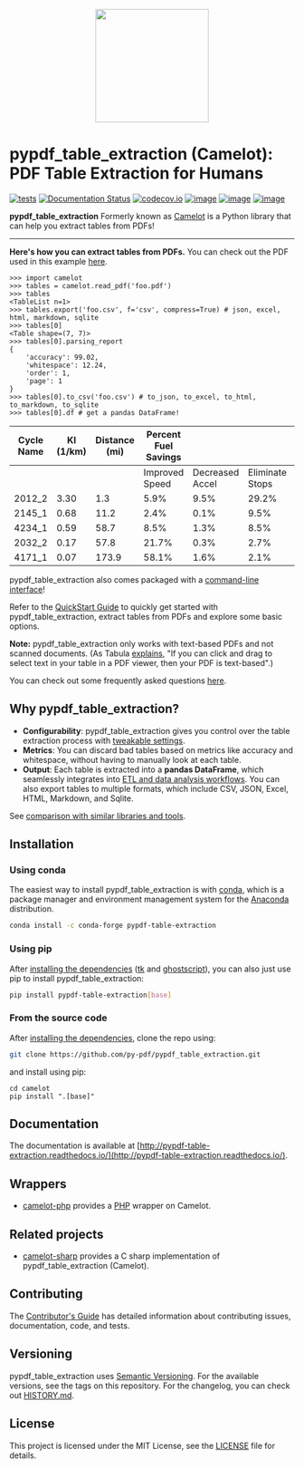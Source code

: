 <p align="center">
   <img src="https://github.com/py-pdf/pypdf_table_extraction/blob/main/docs/_static/pypdf-table-extraction.png" width="200">
</p>

# pypdf_table_extraction (Camelot): PDF Table Extraction for Humans

[![tests](https://github.com/py-pdf/pypdf_table_extraction/actions/workflows/tests.yml/badge.svg)](https://github.com/py-pdf/pypdf_table_extraction/actions/workflows/tests.yml) [![Documentation Status](https://readthedocs.org/projects/pypdf-table-extraction/badge/?version=latest)](https://pypdf-table-extraction.readthedocs.io/en/latest/)
[![codecov.io](https://codecov.io/github/py-pdf/pypdf_table_extraction/badge.svg?branch=main&service=github)](https://codecov.io/github/py-pdf/pypdf_table_extraction/?branch=main)
[![image](https://img.shields.io/pypi/v/pypdf-table-extraction.svg)](https://pypi.org/project/pypdf-table-extraction/) [![image](https://img.shields.io/pypi/l/pypdf-table-extraction.svg)](https://pypi.org/project/pypdf-table-extraction/) [![image](https://img.shields.io/pypi/pyversions/pypdf-table-extraction.svg)](https://pypi.org/project/pypdf-table-extraction/)

**pypdf_table_extraction** Formerly known as [Camelot](https://github.com/camelot-dev/camelot) is a Python library that can help you extract tables from PDFs!

---

**Here's how you can extract tables from PDFs.** You can check out the PDF used in this example [here](https://github.com/py-pdf/pypdf_table_extraction/blob/latest/docs/_static/pdf/foo.pdf).

```python3
>>> import camelot
>>> tables = camelot.read_pdf('foo.pdf')
>>> tables
<TableList n=1>
>>> tables.export('foo.csv', f='csv', compress=True) # json, excel, html, markdown, sqlite
>>> tables[0]
<Table shape=(7, 7)>
>>> tables[0].parsing_report
{
    'accuracy': 99.02,
    'whitespace': 12.24,
    'order': 1,
    'page': 1
}
>>> tables[0].to_csv('foo.csv') # to_json, to_excel, to_html, to_markdown, to_sqlite
>>> tables[0].df # get a pandas DataFrame!
```

| Cycle Name | KI (1/km) | Distance (mi) | Percent Fuel Savings |                 |                 |                |
| ---------- | --------- | ------------- | -------------------- | --------------- | --------------- | -------------- |
|            |           |               | Improved Speed       | Decreased Accel | Eliminate Stops | Decreased Idle |
| 2012_2     | 3.30      | 1.3           | 5.9%                 | 9.5%            | 29.2%           | 17.4%          |
| 2145_1     | 0.68      | 11.2          | 2.4%                 | 0.1%            | 9.5%            | 2.7%           |
| 4234_1     | 0.59      | 58.7          | 8.5%                 | 1.3%            | 8.5%            | 3.3%           |
| 2032_2     | 0.17      | 57.8          | 21.7%                | 0.3%            | 2.7%            | 1.2%           |
| 4171_1     | 0.07      | 173.9         | 58.1%                | 1.6%            | 2.1%            | 0.5%           |

pypdf_table_extraction also comes packaged with a [command-line interface](https://pypdf-table-extraction.readthedocs.io/en/latest/user/cli.html)!

Refer to the [QuickStart Guide](https://github.com/py-pdf/pypdf_table_extraction/blob/main/docs/user/quickstart.rst#quickstart) to quickly get started with pypdf_table_extraction, extract tables from PDFs and explore some basic options.

**Note:** pypdf_table_extraction only works with text-based PDFs and not scanned documents. (As Tabula [explains](https://github.com/tabulapdf/tabula#why-tabula), "If you can click and drag to select text in your table in a PDF viewer, then your PDF is text-based".)

You can check out some frequently asked questions [here](https://pypdf-table-extraction.readthedocs.io/en/latest/user/faq.html).

## Why pypdf_table_extraction?

- **Configurability**: pypdf_table_extraction gives you control over the table extraction process with [tweakable settings](https://pypdf-table-extraction.readthedocs.io/en/latest/user/advanced.html).
- **Metrics**: You can discard bad tables based on metrics like accuracy and whitespace, without having to manually look at each table.
- **Output**: Each table is extracted into a **pandas DataFrame**, which seamlessly integrates into [ETL and data analysis workflows](https://gist.github.com/vinayak-mehta/e5949f7c2410a0e12f25d3682dc9e873). You can also export tables to multiple formats, which include CSV, JSON, Excel, HTML, Markdown, and Sqlite.

See [comparison with similar libraries and tools](https://github.com/py-pdf/pypdf_table_extraction/wiki/Comparison-with-other-PDF-Table-Extraction-libraries-and-tools).

## Installation

### Using conda

The easiest way to install pypdf_table_extraction is with [conda](https://conda.io/docs/), which is a package manager and environment management system for the [Anaconda](http://docs.continuum.io/anaconda/) distribution.


```bash
conda install -c conda-forge pypdf-table-extraction
```

### Using pip

After [installing the dependencies](https://pypdf-table-extraction.readthedocs.io/en/latest/user/install-deps.html) ([tk](https://packages.ubuntu.com/bionic/python/python-tk) and [ghostscript](https://www.ghostscript.com/)), you can also just use pip to install pypdf_table_extraction:

```bash
pip install pypdf-table-extraction[base]
```

### From the source code

After [installing the dependencies](https://pypdf-table-extraction.readthedocs.io/en/latest/user/install.html#using-pip), clone the repo using:

```bash
git clone https://github.com/py-pdf/pypdf_table_extraction.git
```

and install using pip:

```
cd camelot
pip install ".[base]"
```

## Documentation

The documentation is available at [http://pypdf-table-extraction.readthedocs.io/](http://pypdf-table-extraction.readthedocs.io/).

## Wrappers

- [camelot-php](https://github.com/randomstate/camelot-php) provides a [PHP](https://www.php.net/) wrapper on Camelot.

## Related projects

- [camelot-sharp](https://github.com/BobLd/camelot-sharp) provides a C sharp implementation of pypdf_table_extraction (Camelot).

## Contributing

The [Contributor's Guide](https://pypdf-table-extraction.readthedocs.io/en/latest/dev/contributing.html) has detailed information about contributing issues, documentation, code, and tests.

## Versioning

pypdf_table_extraction uses [Semantic Versioning](https://semver.org/). For the available versions, see the tags on this repository. For the changelog, you can check out [HISTORY.md](https://github.com/py-pdf/pypdf_table_extraction/blob/main/HISTORY.md).

## License

This project is licensed under the MIT License, see the [LICENSE](https://github.com/py-pdf/pypdf_table_extraction/blob/main/LICENSE) file for details.
